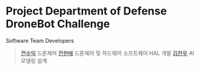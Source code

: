 # Project Department of Defense DroneBot Challenge

Software Team Developers
> [전수익](https://github.com/wjstndlr) 드론제어
> [전현배](https://github.com/HarryKito) 드론제어 및 하드웨어 소프트웨어 HAL 개발
> [김찬우](#) AI 모델링 설계

<!--

**Here are some ideas to get you started:**

🙋‍♀️ A short introduction - what is your organization all about?
🌈 Contribution guidelines - how can the community get involved?
👩‍💻 Useful resources - where can the community find your docs? Is there anything else the community should know?
🍿 Fun facts - what does your team eat for breakfast?
🧙 Remember, you can do mighty things with the power of [Markdown](https://docs.github.com/github/writing-on-github/getting-started-with-writing-and-formatting-on-github/basic-writing-and-formatting-syntax)
-->
